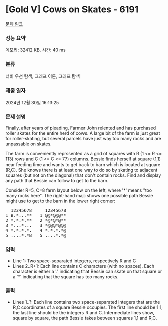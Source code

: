 # [Gold V] Cows on Skates - 6191 

[문제 링크](https://www.acmicpc.net/problem/6191) 

### 성능 요약

메모리: 32412 KB, 시간: 40 ms

### 분류

너비 우선 탐색, 그래프 이론, 그래프 탐색

### 제출 일자

2024년 12월 30일 16:13:25

### 문제 설명

<p>Finally, after years of pleading, Farmer John relented and has purchased  roller skates for the entire herd of cows. A large bit of the farm is just  great for roller-skating, but several parcels have just way too many rocks  and are unpassable on skates.</p>

<p>The farm is conveniently reprssented as a grid of squares with R (1 <= R  <= 113) rows and C (1 <= C <= 77) columns. Bessie finds herself at square  (1,1) near feeding time and wants to get back to barn which is located at  square (R,C). She knows there is at least one way to do so by skating to  adjacent squares (but not on the diagonal) that don't contain rocks. Find  and display any path that Bessie can follow to get to the barn.</p>

<p>Consider R=5, C=8 farm layout below on the left, where '*' means "too many  rocks here". The right-hand map shows one possible path Bessie might use  to get to the barn in the lower right corner:</p>

<pre>  12345678     12345678
1 B.*...**   1 @@*@@@**
2 *.*.*.**   2 *@*@*@**
3 *...*...   3 *@@@*@@@
4 *.*.*.*.   4 *.*.*.*@
5 ....*.*B   5 ....*.*@</pre>

### 입력 

 <ul>
	<li>Line 1: Two space-separated integers, respectively R and C</li>
	<li>Lines 2..R+1: Each line contains C characters (with no spaces).  Each character is  either a '.' indicating that Bessie can skate on that square or a '*'  indicating that the square has too many rocks.</li>
</ul>

<p> </p>

### 출력 

 <ul>
	<li>Lines 1..?: Each line contains two space-separated integers that are the R,C  coordinates of a square Bessie occupies. The first line should be 1 1; the  last line should be the integers R and C. Intermediate lines show, square by square, the path Bessie takes between squares 1,1 and R,C.</li>
</ul>

